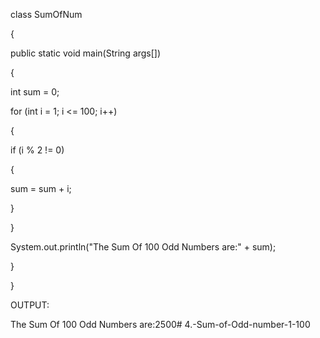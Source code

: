 class SumOfNum

{

public static void main(String args[])

{

int sum = 0;

for (int i = 1; i <= 100; i++)

{

if (i % 2 != 0)

{

sum = sum + i;

}

}

System.out.println("The Sum Of 100 Odd Numbers are:" + sum);

}

}

OUTPUT:

The Sum Of 100 Odd Numbers are:2500# 4.-Sum-of-Odd-number-1-100
